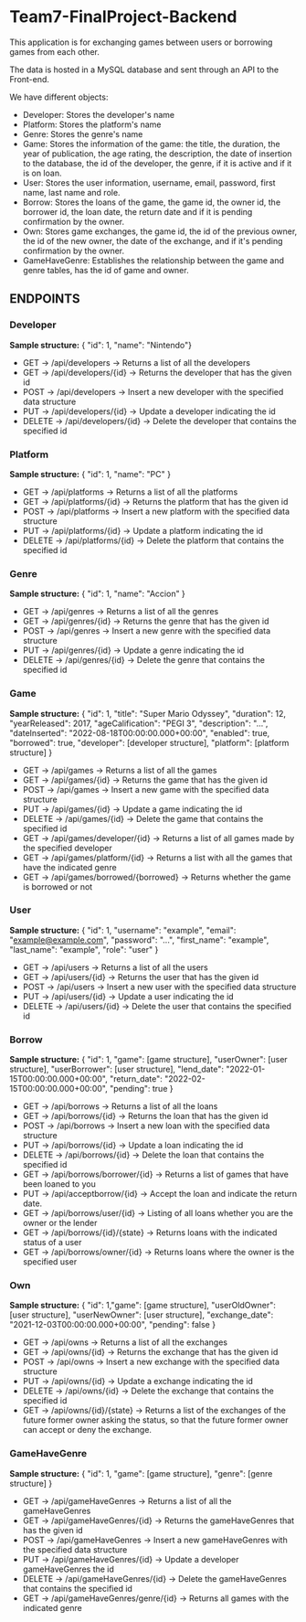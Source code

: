 # Team7-FinalProject-Backend

This application is for exchanging games between users or borrowing games from each other. 

The data is hosted in a MySQL database and sent through an API to the Front-end.

We have different objects:

* Developer: Stores the developer's name
* Platform: Stores the platform's name
* Genre: Stores the genre's name
* Game: Stores the information of the game: the title, the duration, the year of publication, the age rating, the description, the date of insertion to the database, the id of the developer, the genre, if it is active and if it is on loan.
* User: Stores the user information, username, email, password, first name, last name and role.
* Borrow: Stores the loans of the game, the game id, the owner id, the borrower id, the loan date, the return date and if it is pending confirmation by the owner.
* Own: Stores game exchanges, the game id, the id of the previous owner, the id of the new owner, the date of the exchange, and if it's pending confirmation by the owner.
* GameHaveGenre: Establishes the relationship between the game and genre tables, has the id of game and owner.

## ENDPOINTS

### Developer

**Sample structure:** { "id": 1, "name": "Nintendo"}

* GET     ->  /api/developers       ->  Returns a list of all the developers
* GET     ->  /api/developers/{id}  ->  Returns the developer that has the given id
* POST    ->  /api/developers       ->  Insert a new developer with the specified data structure
* PUT     ->  /api/developers/{id}  ->  Update a developer indicating the id
* DELETE  ->  /api/developers/{id}  ->  Delete the developer that contains the specified id

### Platform

**Sample structure:** { "id": 1, "name": "PC" }

* GET     ->  /api/platforms       ->  Returns a list of all the platforms
* GET     ->  /api/platforms/{id}  ->  Returns the platform that has the given id
* POST    ->  /api/platforms       ->  Insert a new platform with the specified data structure
* PUT     ->  /api/platforms/{id}  ->  Update a platform indicating the id
* DELETE  ->  /api/platforms/{id}  ->  Delete the platform that contains the specified id

### Genre

**Sample structure:** { "id": 1, "name": "Accion" }

* GET     ->  /api/genres       ->  Returns a list of all the genres
* GET     ->  /api/genres/{id}  ->  Returns the genre that has the given id
* POST    ->  /api/genres       ->  Insert a new genre with the specified data structure
* PUT     ->  /api/genres/{id}  ->  Update a genre indicating the id
* DELETE  ->  /api/genres/{id}  ->  Delete the genre that contains the specified id

### Game

**Sample structure:** { "id": 1, "title": "Super Mario Odyssey", "duration": 12, "yearReleased": 2017, "ageCalification": "PEGI 3", "description": "...", "dateInserted": "2022-08-18T00:00:00.000+00:00", "enabled": true, "borrowed": true, "developer": [developer structure], "platform": [platform structure] }

* GET     ->  /api/games                 ->  Returns a list of all the games
* GET     ->  /api/games/{id}            ->  Returns the game that has the given id
* POST    ->  /api/games                 ->  Insert a new game with the specified data structure
* PUT     ->  /api/games/{id}            ->  Update a game indicating the id
* DELETE  ->  /api/games/{id}            ->  Delete the game that contains the specified id
* GET     ->  /api/games/developer/{id}      ->  Returns a list of all games made by the specified developer
* GET     ->  /api/games/platform/{id}       ->  Returns a list with all the games that have the indicated genre
* GET     ->  /api/games/borrowed/{borrowed} ->  Returns whether the game is borrowed or not

### User

**Sample structure:** { "id": 1, "username": "example", "email": "example@example.com", "password": "...", "first_name": "example", "last_name": "example", "role": "user" }

* GET     ->  /api/users       ->  Returns a list of all the users
* GET     ->  /api/users/{id}  ->  Returns the user that has the given id
* POST    ->  /api/users       ->  Insert a new user with the specified data structure
* PUT     ->  /api/users/{id}  ->  Update a user indicating the id
* DELETE  ->  /api/users/{id}  ->  Delete the user that contains the specified id

### Borrow

**Sample structure:** { "id": 1, "game": [game structure], "userOwner": [user structure], "userBorrower": [user structure], "lend_date": "2022-01-15T00:00:00.000+00:00", "return_date": "2022-02-15T00:00:00.000+00:00", "pending": true }

* GET     ->  /api/borrows       ->  Returns a list of all the loans
* GET     ->  /api/borrows/{id}  ->  Returns the loan that has the given id
* POST    ->  /api/borrows       ->  Insert a new loan with the specified data structure
* PUT     ->  /api/borrows/{id}  ->  Update a loan indicating the id
* DELETE  ->  /api/borrows/{id}  ->  Delete the loan that contains the specified id
* GET     ->  /api/borrows/borrower/{id}  ->  Returns a list of games that have been loaned to you
* PUT     ->  /api/acceptborrow/{id}      ->  Accept the loan and indicate the return date.
* GET     ->  /api/borrows/user/{id}      ->  Listing of all loans whether you are the owner or the lender
* GET     ->  /api/borrows/{id}/{state}   ->  Returns loans with the indicated status of a user
* GET     ->  /api/borrows/owner/{id}     ->  Returns loans where the owner is the specified user

### Own

**Sample structure:** { "id": 1,"game": [game structure], "userOldOwner": [user structure], "userNewOwner": [user structure], "exchange_date": "2021-12-03T00:00:00.000+00:00", "pending": false }

* GET     ->  /api/owns       ->  Returns a list of all the exchanges
* GET     ->  /api/owns/{id}  ->  Returns the exchange that has the given id
* POST    ->  /api/owns       ->  Insert a new exchange with the specified data structure
* PUT     ->  /api/owns/{id}  ->  Update a exchange indicating the id
* DELETE  ->  /api/owns/{id}  ->  Delete the exchange that contains the specified id
* GET     ->  /api/owns/{id}/{state}  -> Returns a list of the exchanges of the future former owner asking the status, so that the future former owner can accept or deny the exchange.

### GameHaveGenre

**Sample structure:** { "id": 1, "game": [game structure], "genre": [genre structure] }

* GET     ->  /api/gameHaveGenres             ->  Returns a list of all the gameHaveGenres
* GET     ->  /api/gameHaveGenres/{id}        ->  Returns the gameHaveGenres that has the given id
* POST    ->  /api/gameHaveGenres             ->  Insert a new gameHaveGenres with the specified data structure
* PUT     ->  /api/gameHaveGenres/{id}        ->  Update a developer gameHaveGenres the id
* DELETE  ->  /api/gameHaveGenres/{id}        ->  Delete the gameHaveGenres that contains the specified id
* GET     ->  /api/gameHaveGenres/genre/{id}  ->  Returns all games with the indicated genre
